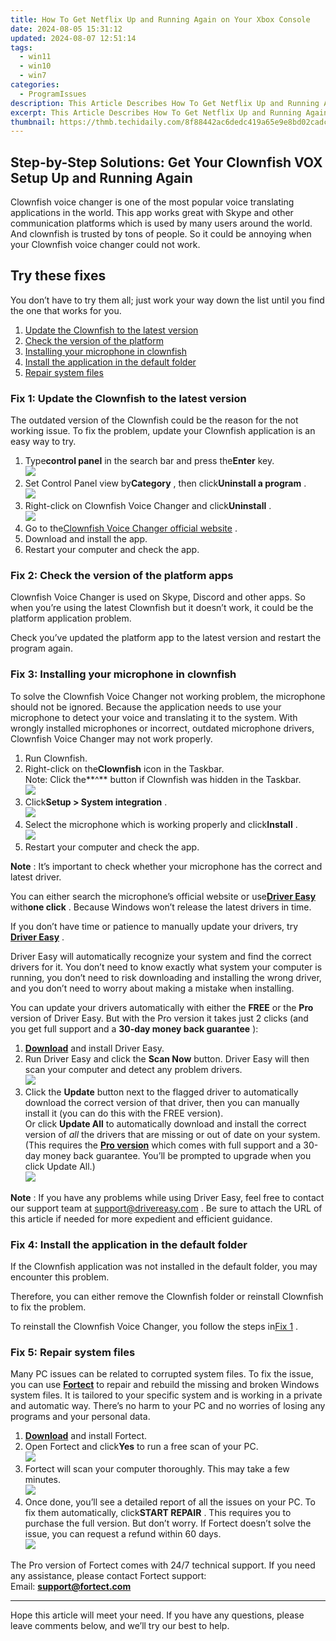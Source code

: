 ```yaml
---
title: How To Get Netflix Up and Running Again on Your Xbox Console
date: 2024-08-05 15:31:12
updated: 2024-08-07 12:51:14
tags:
  - win11
  - win10
  - win7
categories:
  - ProgramIssues
description: This Article Describes How To Get Netflix Up and Running Again on Your Xbox Console
excerpt: This Article Describes How To Get Netflix Up and Running Again on Your Xbox Console
thumbnail: https://thmb.techidaily.com/8f88442ac6dedc419a65e9e8bd02cadcc874f8f080f0e1330c1b328f3cf15bd0.jpg
---
```


## Step-by-Step Solutions: Get Your Clownfish VOX Setup Up and Running Again

Clownfish voice changer is one of the most popular voice translating applications in the world. This app works great with Skype and other communication platforms which is used by many users around the world. And clownfish is trusted by tons of people. So it could be annoying when your Clownfish voice changer could not work.

## Try these fixes

 You don’t have to try them all; just work your way down the list until you find the one that works for you.

1. [Update the Clownfish to the latest version](https://tools.techidaily.com/drivereasy/download/)
2. [Check the version of the platform](https://tools.techidaily.com/drivereasy/download/)
3. [Installing your microphone in clownfish](https://tools.techidaily.com/drivereasy/download/)
4. [Install the application in the default folder](https://tools.techidaily.com/drivereasy/download/)
5. [Repair system files](https://tools.techidaily.com/drivereasy/download/)

### Fix 1: Update the Clownfish to the latest version

 The outdated version of the Clownfish could be the reason for the not working issue. To fix the problem, update your Clownfish application is an easy way to try.

1. Type**control panel** in the search bar and press the**Enter** key.  
![](https://images.drivereasy.com/wp-content/uploads/2019/12/control-panel-2.jpg)
2. Set Control Panel view by**Category** , then click**Uninstall a program** .  
![](https://images.drivereasy.com/wp-content/uploads/2019/12/category.jpg)
3. Right-click on Clownfish Voice Changer and click**Uninstall** .  
![](https://images.drivereasy.com/wp-content/uploads/2019/12/clown.jpg)
4. Go to the[Clownfish Voice Changer official website](https://clownfish-translator.com/voicechanger/) .
5. Download and install the app.
6. Restart your computer and check the app.

### Fix 2: Check the version of the platform apps

 Clownfish Voice Changer is used on Skype, Discord and other apps. So when you’re using the latest Clownfish but it doesn’t work, it could be the platform application problem.

 Check you’ve updated the platform app to the latest version and restart the program again.

### Fix 3: Installing your microphone in clownfish

 To solve the Clownfish Voice Changer not working problem, the microphone should not be ignored. Because the application needs to use your microphone to detect your voice and translating it to the system. With wrongly installed microphones or incorrect, outdated microphone drivers, Clownfish Voice Changer may not work properly.

1. Run Clownfish.
2. Right-click on the**Clownfish** icon in the Taskbar.  
 Note: Click the**^** button if Clownfish was hidden in the Taskbar.  
![](https://images.drivereasy.com/wp-content/uploads/2020/01/setup.jpg)
3. Click**Setup > System integration** .  
![](https://images.drivereasy.com/wp-content/uploads/2020/01/set1.jpg)
4. Select the microphone which is working properly and click**Install** .  
![](https://images.drivereasy.com/wp-content/uploads/2020/01/set2.jpg)
5. Restart your computer and check the app.

**Note** : It’s important to check whether your microphone has the correct and latest driver.

 You can either search the microphone’s official website or use[**Driver Easy**](https://tools.techidaily.com/drivereasy/download/) with**one click** . Because Windows won’t release the latest drivers in time.

 If you don’t have time or patience to manually update your drivers, try **[Driver Easy](https://tools.techidaily.com/drivereasy/download/)**  .

 Driver Easy will automatically recognize your system and find the correct drivers for it. You don’t need to know exactly what system your computer is running, you don’t need to risk downloading and installing the wrong driver, and you don’t need to worry about making a mistake when installing.

 You can update your drivers automatically with either the **FREE** or the **Pro** version of Driver Easy. But with the Pro version it takes just 2 clicks (and you get full support and a **30-day money back guarantee** ):

1. **[Download](https://tools.techidaily.com/drivereasy/download/)**  and install Driver Easy.
2. Run Driver Easy and click the **Scan Now** button. Driver Easy will then scan your computer and detect any problem drivers.  
![](https://images.drivereasy.com/wp-content/uploads/2019/08/NVIDIA-18.jpg)
3. Click the **Update**  button next to the flagged driver to automatically download the correct version of that driver, then you can manually install it (you can do this with the FREE version).  
 Or click **Update All** to automatically download and install the correct version of _all_ the drivers that are missing or out of date on your system. (This requires the **[Pro version](https://tools.techidaily.com/drivereasy/download/)**  which comes with full support and a 30-day money back guarantee. You’ll be prompted to upgrade when you click Update All.)  
![](https://images.drivereasy.com/wp-content/uploads/2019/08/NVIDIA-Geoforce.jpg)

**Note** : If you have any problems while using Driver Easy, feel free to contact our support team at [support@drivereasy.com](https://tools.techidaily.com/drivereasy/download/) .
 Be sure to attach the URL of this article if needed for more expedient and efficient guidance.

### Fix 4: Install the application in the default folder

 If the Clownfish application was not installed in the default folder, you may encounter this problem.

 Therefore, you can either remove the Clownfish folder or reinstall Clownfish to fix the problem.

 To reinstall the Clownfish Voice Changer, you follow the steps in[Fix 1](https://tools.techidaily.com/drivereasy/download/) .

### Fix 5: Repair system files

 Many PC issues can be related to corrupted system files. To fix the issue, you can use **[Fortect](https://tools.techidaily.com/drivereasy/download/)**  to repair and rebuild the missing and broken Windows system files. It is tailored to your specific system and is working in a private and automatic way. There’s no harm to your PC and no worries of losing any programs and your personal data.

1. **[Download](https://tools.techidaily.com/drivereasy/download/)**  and install Fortect.
2. Open Fortect and click**Yes** to run a free scan of your PC.  
![](https://images.drivereasy.com/wp-content/uploads/2022/01/fortect-1.jpg)
3. Fortect will scan your computer thoroughly. This may take a few minutes.  
![](https://images.drivereasy.com/wp-content/uploads/2022/01/fortect-2.jpg)
4. Once done, you’ll see a detailed report of all the issues on your PC. To fix them automatically, click**START REPAIR** . This requires you to purchase the full version. But don’t worry. If Fortect doesn’t solve the issue, you can request a refund within 60 days.  
![](https://images.drivereasy.com/wp-content/uploads/2022/01/fortect-3.jpg)

 The Pro version of Fortect comes with 24/7 technical support. If you need any assistance, please contact Fortect support:  
 Email: **<support@fortect.com>**

---

 Hope this article will meet your need. If you have any questions, please leave comments below, and we’ll try our best to help.

<ins class="adsbygoogle"
     style="display:block"
     data-ad-format="autorelaxed"
     data-ad-client="ca-pub-7571918770474297"
     data-ad-slot="1223367746"></ins>



<ins class="adsbygoogle"
     style="display:block"
     data-ad-client="ca-pub-7571918770474297"
     data-ad-slot="8358498916"
     data-ad-format="auto"
     data-full-width-responsive="true"></ins>
